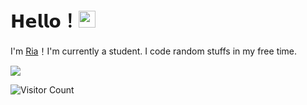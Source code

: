 # 𝗛𝗲𝗹𝗹𝗼！<img src="https://user-images.githubusercontent.com/5679180/79618120-0daffb80-80be-11ea-819e-d2b0fa904d07.gif" width="27px"> 

I'm [Ria](https://github.com/developers192)！I'm currently a student. I code random stuffs in my free time.

<img src="https://github-readme-stats.vercel.app/api?username=developers192&show_icons=true&hide_border=true">


![Visitor Count](https://count.getloli.com/get/@developers192)